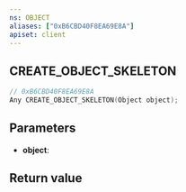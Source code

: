 ```yaml
---
ns: OBJECT
aliases: ["0xB6CBD40F8EA69E8A"]
apiset: client
---
```

## CREATE_OBJECT_SKELETON

```c
// 0xB6CBD40F8EA69E8A
Any CREATE_OBJECT_SKELETON(Object object);
```


## Parameters
* **object**:

## Return value